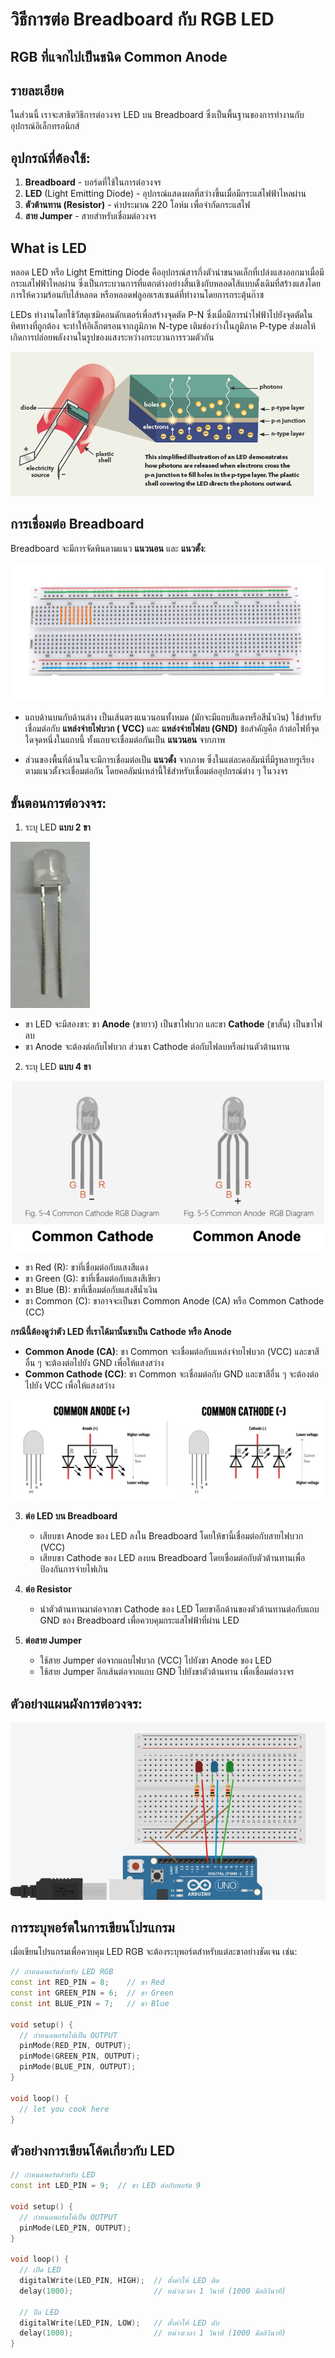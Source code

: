 # วิธีการต่อ Breadboard กับ RGB LED

## RGB ที่แจกไปเป็นชนิด Common Anode

## รายละเอียด

ในส่วนนี้ เราจะสาธิตวิธีการต่อวงจร LED บน Breadboard ซึ่งเป็นพื้นฐานของการทำงานกับอุปกรณ์อิเล็กทรอนิกส์

## อุปกรณ์ที่ต้องใช้:

1. **Breadboard** - บอร์ดที่ใช้ในการต่อวงจร
2. **LED** (Light Emitting Diode) - อุปกรณ์แสดงผลที่สว่างขึ้นเมื่อมีกระแสไฟฟ้าไหลผ่าน
3. **ตัวต้านทาน (Resistor)** - ค่าประมาณ 220 โอห์ม เพื่อจำกัดกระแสไฟ
4. **สาย Jumper** - สายสำหรับเชื่อมต่อวงจร

## What is LED

หลอด LED หรือ Light Emitting Diode คืออุปกรณ์สารกึ่งตัวนำขนาดเล็กที่เปล่งแสงออกมาเมื่อมีกระแสไฟฟ้าไหลผ่าน
ซึ่งเป็นกระบวนการที่แตกต่างอย่างสิ้นเชิงกับหลอดไส้แบบดั้งเดิมที่สร้างแสงโดยการให้ความร้อนกับไส้หลอด
หรือหลอดฟลูออเรสเซนต์ที่ทำงานโดยการกระตุ้นก๊าซ

LEDs ทำงานโดยใช้วัสดุเซมิคอนดักเตอร์เพื่อสร้างจุดตัด P-N ซึ่งเมื่อมีการนำไฟฟ้าไปยังจุดตัดในทิศทางที่ถูกต้อง
จะทำให้อิเล็กตรอนจากภูมิภาค N-type เติมช่องว่างในภูมิภาค P-type
ส่งผลให้เกิดการปล่อยพลังงานในรูปของแสงระหว่างกระบวนการรวมตัวกัน

![LED.gif](files/img/LED.gif)

## การเชื่อมต่อ Breadboard

Breadboard จะมีการจัดพินตามแนว **แนวนอน** และ **แนวตั้ง**:

![BREAD](files/img/breadboard_01.png)

- แถบด้านบนกับด้านล่าง เป็นเส้นตรงแนวนอนทั้งหมด (มักจะมีแถบสีแดงหรือสีน้ำเงิน) ใช้สำหรับเชื่อมต่อกับ **แหล่งจ่ายไฟบวก (
  VCC)** และ **แหล่งจ่ายไฟลบ (GND)** ข้อสำคัญคือ ถ้าต่อไฟที่จุดใดจุดหนึ่งในแถบนี้ ทั้งแถบจะเชื่อมต่อกันเป็น **แนวนอน**
  จากภาพ

- ส่วนของพื้นที่ด้านในจะมีการเชื่อมต่อเป็น **แนวตั้ง** จากภาพ
  ซึ่งในแต่ละคอลัมน์ที่มีรูหลายรูเรียงตามแนวตั้งจะเชื่อมต่อกัน โดยคอลัมน์เหล่านี้ใช้สำหรับเชื่อมต่ออุปกรณ์ต่าง ๆ ในวงจร

## ขั้นตอนการต่อวงจร:

1. ระบุ LED **แบบ 2 ขา**

![LED 2 Pin](files/img/led_2legs.jpeg)

- ขา LED จะมีสองขา: ขา **Anode** (ขายาว) เป็นขาไฟบวก และขา **Cathode** (ขาสั้น) เป็นขาไฟลบ
- ขา Anode จะต้องต่อกับไฟบวก ส่วนขา Cathode ต่อกับไฟลบหรือผ่านตัวต้านทาน

2. ระบุ LED **แบบ 4 ขา**

![LED 4 Pin](files/img/led_4legs.png)

- ขา Red (R): ขาที่เชื่อมต่อกับแสงสีแดง
- ขา Green (G): ขาที่เชื่อมต่อกับแสงสีเขียว
- ขา Blue (B): ขาที่เชื่อมต่อกับแสงสีน้ำเงิน
- ขา Common (C): ขาอาจจะเป็นขา Common Anode (CA) หรือ Common Cathode (CC)

**กรณีนี้ต้องดูว่าตัว LED ที่เราได้มานั้นขาเป็น Cathode หรือ Anode**

- **Common Anode (CA)**: ขา Common จะเชื่อมต่อกับแหล่งจ่ายไฟบวก (VCC) และขาสีอื่น ๆ จะต้องต่อไปยัง GND เพื่อให้แสงสว่าง
- **Common Cathode (CC)**: ขา Common จะเชื่อมต่อกับ GND และขาสีอื่น ๆ จะต้องต่อไปยัง VCC เพื่อให้แสงสว่าง

![RgbLEDS_CommonAnodeVsCommonCathode.png](files/img/RgbLEDS_CommonAnodeVsCommonCathode.png)

3. **ต่อ LED บน Breadboard**
    - เสียบขา Anode ของ LED ลงใน Breadboard โดยให้ขานี้เชื่อมต่อกับสายไฟบวก (VCC)
    - เสียบขา Cathode ของ LED ลงบน Breadboard โดยเชื่อมต่อกับตัวต้านทานเพื่อป้องกันการจ่ายไฟเกิน

4. **ต่อ Resistor**
    - นำตัวต้านทานมาต่อจากขา Cathode ของ LED โดยขาอีกด้านของตัวต้านทานต่อกับแถบ GND ของ Breadboard
      เพื่อควบคุมกระแสไฟฟ้าที่ผ่าน LED

5. **ต่อสาย Jumper**
    - ใช้สาย Jumper ต่อจากแถบไฟบวก (VCC) ไปยังขา Anode ของ LED
    - ใช้สาย Jumper อีกเส้นต่อจากแถบ GND ไปยังขาตัวต้านทาน เพื่อเชื่อมต่อวงจร

## ตัวอย่างแผนผังการต่อวงจร:

![EXAMPLE](files/img/example_circuit.png)

## การระบุพอร์ตในการเขียนโปรแกรม

เมื่อเขียนโปรแกรมเพื่อควบคุม LED RGB จะต้องระบุพอร์ตสำหรับแต่ละขาอย่างชัดเจน เช่น:

```cpp
// กำหนดพอร์ตสำหรับ LED RGB
const int RED_PIN = 8;    // ขา Red
const int GREEN_PIN = 6;  // ขา Green
const int BLUE_PIN = 7;   // ขา Blue

void setup() {
  // กำหนดพอร์ตให้เป็น OUTPUT
  pinMode(RED_PIN, OUTPUT);
  pinMode(GREEN_PIN, OUTPUT);
  pinMode(BLUE_PIN, OUTPUT);
}

void loop() {
  // let you cook here
}
```

## ตัวอย่างการเขียนโค้ดเกี่ยวกับ LED

```cpp
// กำหนดพอร์ตสำหรับ LED
const int LED_PIN = 9;  // ขา LED ต่อกับพอร์ต 9

void setup() {
  // กำหนดพอร์ตให้เป็น OUTPUT
  pinMode(LED_PIN, OUTPUT);
}

void loop() {
  // เปิด LED
  digitalWrite(LED_PIN, HIGH);  // ตั้งค่าให้ LED ติด
  delay(1000);                  // หน่วงเวลา 1 วินาที (1000 มิลลิวินาที)

  // ปิด LED
  digitalWrite(LED_PIN, LOW);   // ตั้งค่าให้ LED ดับ
  delay(1000);                  // หน่วงเวลา 1 วินาที (1000 มิลลิวินาที)
}
```
